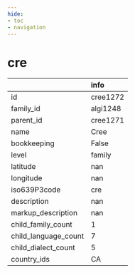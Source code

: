 ```yaml
---
hide:
- toc
- navigation
---
```

# cre
|                      | info     |
|:---------------------|:---------|
| id                   | cree1272 |
| family_id            | algi1248 |
| parent_id            | cree1271 |
| name                 | Cree     |
| bookkeeping          | False    |
| level                | family   |
| latitude             | nan      |
| longitude            | nan      |
| iso639P3code         | cre      |
| description          | nan      |
| markup_description   | nan      |
| child_family_count   | 1        |
| child_language_count | 7        |
| child_dialect_count  | 5        |
| country_ids          | CA       |